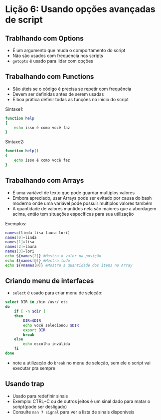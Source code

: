 # Lição 6: Usando opções avançadas de script

## Trablhando com Options

* É um argumento que muda o comportamento do script
* Não são usados com frequencia nos scripts
* `getopts` é usado para lidar com opções

## Trabalhando com Functions

* São úteis se o código é precisa se repetir com frequência
* Devem ser definidas antes de serem usadas
* É boa prática definir todas as funções no inicio do script

Sintaxe1:
```bash
function help
{
    echo isso é como você faz
}
```

Sintaxe2:
```bash
function help()
{
    echo isso é como você faz
}
```

## Trabalhando com Arrays

* É uma variável de texto que pode guardar multiplos valores
* Embora apreciado, usar Arrays pode ser evitado por causa do bash moderno onde uma variável pode possuir multiplos valores também
* A quantidade de valores mantidos nela são maiores que a abordagem acima, então tem situações específicas para sua utilização

Exemplos:
```bash
names=(linda lisa laura lori)
names[0]=linda
names[1]=lisa
names[2]=laura
names[3]=lori
echo ${names[2]} #Mostra o valor na posição
echo ${names[@]} #Mostra tudo
echo ${#names[@]} #Mostra a quantidade dos itens no Array
```

## Criando menu de interfaces

* `select` é usado para criar menu de seleção:
```bash
select DIR in /bin /usr/ etc
do
    if [ -n $dir ]
    then
        DIR=$DIR
        echo você selecionou $DIR
        export DIR
        break
    else
        echo escolha inválida
    fi
done
```
* note a utilização do `break` no menu de seleção, sem ele o script vai executar pra sempre

## Usando trap

* Usado para redefinir sinais
* Exemplo: CTRL+C ou de outros jeitos é um sinal dado para matar o script(pode ser desligado)
* Consulte `man 7 signal` para ver a lista de sinais disponíveis
